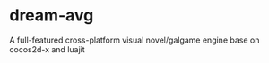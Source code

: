 # dream-avg
A full-featured cross-platform visual novel/galgame engine base on cocos2d-x and luajit
